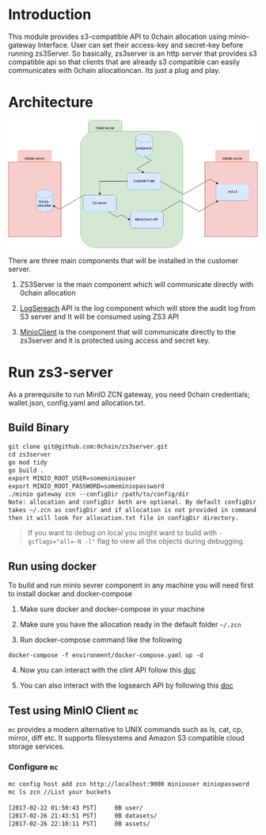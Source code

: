 # Introduction
This module provides s3-compatible API to 0chain allocation using minio-gateway Interface.
User can set their access-key and secret-key before running zs3Server. So basically, zs3server is an http server that provides s3 compatible api so that clients that are already s3 compatible can easily communicates with 0chain allocationcan. Its just a plug and play.

# Architecture 

![Main-architecture](./assets/main-struture.png)

There are three main components that will be installed in the customer server. 

1. ZS3Server is the main component which will communicate directly with 0chain allocation 

2. [LogSereach](/logsearchapi/README.md) API is the log component which will store the audit log from S3 server and It will be consumed using ZS3 API

3. [MinioClient](/client-api/README.md) is the component that will communicate directly to the zs3server and it is protected using access and secret key. 


# Run zs3-server
As a prerequisite to run MinIO ZCN gateway, you need 0chain credentials; wallet.json, config.yaml and allocation.txt.

## Build Binary
```
git clone git@github.com:0chain/zs3server.git
cd zs3server
go mod tidy
go build .
export MINIO_ROOT_USER=someminiouser
export MINIO_ROOT_PASSWORD=someminiopassword
./minio gateway zcn --configDir /path/to/config/dir
Note: allocation and configDir both are optional. By default configDir takes ~/.zcn as configDir and if allocation is not provided in command then it will look for allocation.txt file in configDir directory.
```

> If you want to debug on local you might want to build with `-gcflags="all=-N -l"` flag to view all the objects during debugging.

## Run using docker 

To build and run minio sevrer component in any machine you will need first to install docker and docker-compose 

1. Make sure docker and docker-compose in your machine

2. Make sure you have the allocation ready in the default folder ``~/.zcn``

3. Run docker-compose command like the following

```
docker-compose -f environment/docker-compose.yaml up -d
```

4. Now you can interact with the clint API follow this [doc](/client-api/README.md)

5. You can also interact with the logsearch API by following this [doc](/logsearchapi/README.md)

## Test using MinIO Client `mc`

`mc` provides a modern alternative to UNIX commands such as ls, cat, cp, mirror, diff etc. It supports filesystems and Amazon S3 compatible cloud storage services.

### Configure `mc`
```
mc config host add zcn http://localhost:9000 miniouser miniopassword
mc ls zcn //List your buckets

[2017-02-22 01:50:43 PST]     0B user/
[2017-02-26 21:43:51 PST]     0B datasets/
[2017-02-26 22:10:11 PST]     0B assets/
```
